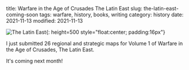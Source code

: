 title: Warfare in the Age of Crusades The Latin East
slug: the-latin-east-coming-soon
tags: warfare, history, books, writing
category: history
date: 2021-11-13
modified: 2021-11-13

![The Latin East]({static}/images/universe/WarfareInTheAgeOfCrusadesTheLatinEast.png){: height=500 style="float:center; padding:16px"}

I just submitted 26 regional and strategic maps for Volume 1 of Warfare in the Age of Crusades, The Latin East.   

It's coming next month!
